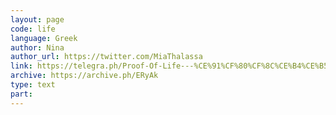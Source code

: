 ```yaml
---
layout: page
code: life
language: Greek
author: Nina
author_url: https://twitter.com/MiaThalassa
link: https://telegra.ph/Proof-Of-Life---%CE%91%CF%80%CF%8C%CE%B4%CE%B5%CE%B9%CE%BE%CE%B7-%CE%96%CF%89%CE%AE%CF%82-02-04
archive: https://archive.ph/ERyAk
type: text
part: 
---
```

